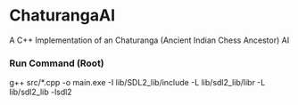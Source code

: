 # ChaturangaAI
A C++ Implementation of an Chaturanga (Ancient Indian Chess Ancestor) AI

### Run Command (Root)
g++ src/*.cpp -o main.exe -I lib/SDL2_lib/include -L lib/sdl2_lib/libr -L lib/sdl2_lib -lsdl2